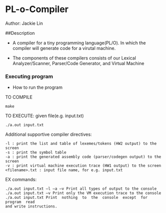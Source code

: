 # PL-o-Compiler

Author: Jackie Lin

##Description

* A compiler for a tiny programming language(PL/O). In which the compiler will generate code for a virutal machine. 

* The components of these compilers consists of our Lexical Analyzer/Scanner, Parser/Code Generator, and Virtual Machine

### Executing program

* How to run the program

TO COMPILE
```
make
```
TO EXECUTE: given file(e.g. input.txt) 
```
./a.out input.txt
```

Additional supportive compiler directives:
```
-l : print the list and table of lexemes/tokens (HW2 output) to the screen
-s : print the symbol table
-a : print the generated assembly code (parser/codegen output) to the screen
-v : print virtual machine execution trace (HW1 output) to the screen
<filename>.txt : input file name, for e.g. input.txt
```
  
EX commands:
```
./a.out input.txt –l –a –v Print all types of output to the console
./a.out input.txt –v Print only the VM execution trace to the console
./a.out input.txt Print  nothing  to  the  console  except  for  program  read 
and write instructions.
```

